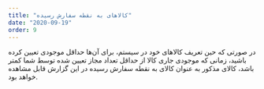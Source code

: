 ```yaml
---
title: "کالاهای به نقطه سفارش رسیده"
date: "2020-09-19"
order: 9
---
```


در صورتی که حین تعریف کالاهای خود در سیستم، برای آن‌ها حداقل موجودی تعیین کرده باشید، زمانی که موجودی جاری کالا از حداقل تعداد مجاز تعیین شده توسط شما کمتر باشد، کالای مذکور به عنوان کالای به نقطه سفارش رسیده در این گزارش قابل مشاهده خواهد بود.

